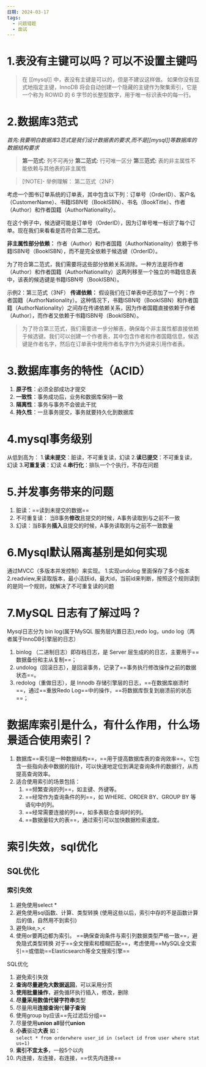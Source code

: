 ```yaml
---
日期: 2024-03-17
tags:
  - 问题错题
  - 面试
---
```

# 1.表没有主键可以吗？可以不设置主键吗
>在 [[mysql]] 中，表没有主键是可以的，但是不建议这样做。
>如果你没有显式地指定主键，InnoDB 将会自动创建一个隐藏的主键作为聚集索引，它是一个称为 ROWID 的 6 字节的长整型数字，用于唯一标识表中的每一行。

# 2.数据库3范式
*首先:我要明白数据库3范式是我们设计数据表的要求,而不是[[mysql]]等数据库的数据结构要求*
>**第一范式:** 列不可再分
>**第二范式:** 行可唯一区分
>**第三范式:** 表的非主属性不能依赖与其他表的非主属性

>[!NOTE]- 举例理解：
>第二范式（2NF）
>
考虑一个图书订单系统的订单表，其中包含以下列：订单号（OrderID）、客户名（CustomerName）、书籍ISBN号（BookISBN）、书名（BookTitle）、作者（Author）和作者国籍（AuthorNationality）。
>
在这个例子中，候选键可能是订单号（OrderID），因为订单号唯一标识了每个订单。现在我们来看看是否符合第二范式。
>
**非主属性部分依赖：** 作者（Author）和作者国籍（AuthorNationality）依赖于书籍ISBN号（BookISBN），而不是完全依赖于候选键（OrderID）。
>
为了符合第二范式，我们需要将这些部分依赖关系消除。一种方法是将作者（Author）和作者国籍（AuthorNationality）这两列移至一个独立的书籍信息表中，该表的候选键是书籍ISBN号（BookISBN）。
>
示例2：第三范式（3NF）
 **传递依赖：** 假设我们在订单表中还添加了一个列：作者国籍（AuthorNationality）。这种情况下，书籍ISBN号（BookISBN）和作者国籍（AuthorNationality）之间存在传递依赖关系，因为作者国籍直接依赖于作者（Author），而作者又依赖于书籍ISBN号（BookISBN）。
>
>为了符合第三范式，我们需要进一步分解表，确保每个非主属性都直接依赖于候选键。我们可以创建一个作者表，其中包含作者和作者国籍信息，候选键是作者名字，然后在订单表中使用作者名字作为外键来引用作者表。


# 3.数据库事务的特性（ACID）
1. **原子性**：必须全部成功才提交
2. **一致性**：事务成功后，业务和数据库保持一致
3. **隔离性**：事务与事务不会彼此干扰
4. **持久性**：一旦事务提交，事务就要持久化到数据库


# 4.mysql事务级别
从低到高为：
1.**读未提交**：脏读，不可重复读，幻读
2.**读已提交**：不可重复读，幻读
3.**可重复读**：幻读
4.**串行化**：排队一个个执行，不存在问题

# 5.并发事务带来的问题
1. 脏读：==读到未提交的数据==
2. 不可重复读： 当B事务**修改**且提交的时候，A事务读取到与之前不一致
3. 幻读：当B事务**插入**且提交的时候，A事务读取到与之前不一致数量
# 6.Mysql默认隔离基别是如何实现
通过MVCC（多版本并发控制）来实现。
	1.实现undolog 里面保存了多个版本
	2.readview,来读取版本，最小活跃id，最大id，当前id来判断，按照这个规则读到的是同一个规则，就解决了不可重复读的问题
# 7.MySQL ⽇志有了解过吗？
Mysql日志分为
bin log(属于MySQL 服务层内置日志),redo log，undo log（两者属于InnoDB引擎层的日志）
1. binlog （二进制日志）即存档⽇志，是 Server 层⽣成的的⽇志，主要⽤于==数据备份和主从复制==；
2. undolog（回滚⽇志），是回滚事务，记录了==事务执行修改操作之前的数据状态==。
3. redolog（重做⽇志），是 Innodb 存储引擎层的⽇志，==在数据库崩溃时==，通过==重放Redo Log==中的操作，==将数据库恢复到崩溃前的状态==；
# 数据库索引是什么，有什么作⽤，什么场景适合使⽤索引？
1. 数据库==索引是⼀种数据结构==，==⽤于提⾼数据库表的查询效率==。它包含⼀些指向表中数据的指针，可以快速地定位到满⾜查询条件的数据⾏，从⽽提⾼查询效率。
2. 适合使⽤索引的场景包括：
	1. ==频繁查询的列==，如主键、外键等。
	2. ==经常作为查询条件的列==，如 WHERE、ORDER BY、GROUP BY 等语句中的列。
	3. ==经常需要连接的列==，如多表联合查询时的列。
	4. ==数据量较⼤的表==，通过索引可以加快数据检索速度。
# 索引失效，sql优化

## SQL优化
### 索引失效
1. 避免使用select \*
2. 避免使⽤sql函数、计算、类型转换
(使⽤这些以后，索引中存的不是函数计算后的值，⾃然⽤不到索引)
3. 避免like,>,< 
4. 使用or要两边都为索引。
==确保查询条件与索引列数据类型严格一致==，避免隐式类型转换
对于==全文搜索和模糊匹配==，考虑使用==MySQL全文索引==或借助==Elasticsearch等全文搜索引擎==

SQL优化
1.  避免索引失效
2.  **查询尽量避免大数据返回**，可以采用分页
3. **使用批量操作**，避免循环执行插入，修改，删除
4. **尽量采用数值代替字符串**类型
5. 尽量用用**连接查询**代**替子查询**
6. 使用group by应该==先过滤后分组==
7. 尽量使用**union all**替代**union**
8. **小表**驱动**大表**    如：`select * from orderwhere user_id in (select id from user where status=1)`
9. **索引不宜太多**，一般5个以内
10. 内连接，左连接，右连接，==优先内连接==
